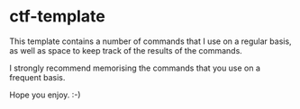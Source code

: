 # ctf-template

This template contains a number of commands that I use on a regular basis, as well as space to keep track of the results of the commands.

I strongly recommend memorising the commands that you use on a frequent basis.

Hope you enjoy.  :-)
